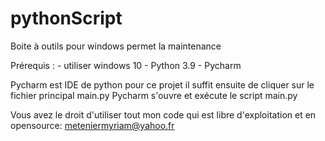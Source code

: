 # pythonScript
Boite à outils pour windows permet la maintenance 

Prérequis :
	- utiliser windows 10
	- Python 3.9
	- Pycharm
	
Pycharm est IDE de python pour ce projet il suffit ensuite de cliquer sur le fichier principal main.py
Pycharm s'ouvre et exécute le script main.py
	
Vous avez le droit d'utiliser tout mon code qui est libre d'exploitation et en opensource:
meteniermyriam@yahoo.fr